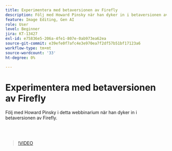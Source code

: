 ```yaml
---
title: Experimentera med betaversionen av Firefly
description: Följ med Howard Pinsky när han dyker in i betaversionen av Firefly
feature: Image Editing, Gen AI
role: User
level: Beginner
jira: KT-13427
exl-id: e75836e5-206a-4fe1-807e-0ab973ea62ea
source-git-commit: e39efe0f7afc4e3e970ea7f2df57b51bf17123a6
workflow-type: tm+mt
source-wordcount: '33'
ht-degree: 0%

---
```


# Experimentera med betaversionen av Firefly

Följ med Howard Pinsky i detta webbinarium när han dyker in i betaversionen av Firefly.

<br> 

>[!VIDEO](https://video.tv.adobe.com/v/3420252?quality=12&learn=on&hidetitle=true)
